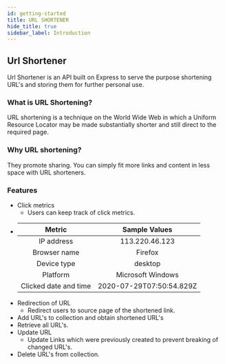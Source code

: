```yaml
---
id: getting-started
title: URL SHORTENER
hide_title: true
sidebar_label: Introduction
---
```


## Url Shortener

Url Shortener is an API built on Express to serve the purpose shortening URL's and storing them for further personal use.

### What is URL Shortening?

URL shortening is a technique on the World Wide Web in which a Uniform Resource Locator may be made substantially shorter and still direct to the required page.

### Why URL shortening?

They promote sharing. You can simply fit more links and content in less space with URL shorteners.

### Features

- Click metrics
  - Users can keep track of click metrics.
- |        Metric         |      Sample Values       |
  | :-------------------: | :----------------------: |
  |      IP address       |      113.220.46.123      |
  |     Browser name      |         Firefox          |
  |      Device type      |         desktop          |
  |       Platform        |    Microsoft Windows     |
  | Clicked date and time | 2020-07-29T07:50:54.829Z |
- Redirection of URL
  - Redirect users to source page of the shortened link.
- Add URL's to collection and obtain shortened URL's
- Retrieve all URL's.
- Update URL
  - Update Links which were previously created to prevent breaking of changed URL's.
- Delete URL's from collection.
